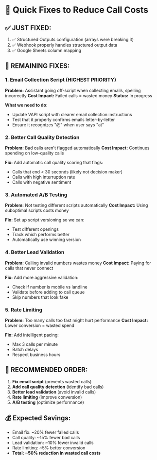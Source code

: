 # 🚨 Quick Fixes to Reduce Call Costs

## ✅ **JUST FIXED:**
1. ✅ Structured Outputs configuration (arrays were breaking it)
2. ✅ Webhook properly handles structured output data
3. ✅ Google Sheets column mapping

## 🔧 **REMAINING FIXES:**

### **1. Email Collection Script** (HIGHEST PRIORITY)
**Problem:** Assistant going off-script when collecting emails, spelling incorrectly
**Cost Impact:** Failed calls = wasted money
**Status:** In progress

**What we need to do:**
- Update VAPI script with clearer email collection instructions
- Test that it properly confirms emails letter-by-letter
- Ensure it recognizes "@" when user says "at"

### **2. Better Call Quality Detection**
**Problem:** Bad calls aren't flagged automatically
**Cost Impact:** Continues spending on low-quality calls

**Fix:** Add automatic call quality scoring that flags:
- Calls that end < 30 seconds (likely not decision maker)
- Calls with high interruption rate
- Calls with negative sentiment

### **3. Automated A/B Testing**
**Problem:** Not testing different scripts automatically
**Cost Impact:** Using suboptimal scripts costs money

**Fix:** Set up script versioning so we can:
- Test different openings
- Track which performs better
- Automatically use winning version

### **4. Better Lead Validation**
**Problem:** Calling invalid numbers wastes money
**Cost Impact:** Paying for calls that never connect

**Fix:** Add more aggressive validation:
- Check if number is mobile vs landline
- Validate before adding to call queue
- Skip numbers that look fake

### **5. Rate Limiting**
**Problem:** Too many calls too fast might hurt performance
**Cost Impact:** Lower conversion = wasted spend

**Fix:** Add intelligent pacing:
- Max 3 calls per minute
- Batch delays
- Respect business hours

## 🎯 **RECOMMENDED ORDER:**

1. **Fix email script** (prevents wasted calls)
2. **Add call quality detection** (identify bad calls)
3. **Better lead validation** (avoid invalid calls)
4. **Rate limiting** (improve conversion)
5. **A/B testing** (optimize performance)

## 💰 **Expected Savings:**

- Email fix: ~20% fewer failed calls
- Call quality: ~15% fewer bad calls
- Lead validation: ~10% fewer invalid calls
- Rate limiting: ~5% better conversion
- **Total: ~50% reduction in wasted call costs**





